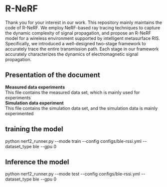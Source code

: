# R-NeRF
Thank you for your interest in our work. This repository mainly maintains the code of R-NeRF. We employ NeRF-based ray tracing techniques to capture the dynamic complexity of signal propagation, and propose an R-NeRF model for a wireless environment supported by intelligent metasurface RIS. Specifically, we introduced a well-designed two-stage framework to accurately trace the entire transmission path. Each stage in our framework accurately characterizes the dynamics of electromagnetic signal propagation.<br>
## Presentation of the document<br>
**Measured data experiments** <br>
This file contains the measured data set, which is mainly used for experiments<br>
**Simulation data experiment** <br>
This file contains the simulation data set, and the simulation data is mainly experimented<br>

## training the model<br>
python nerf2_runner.py --mode train --config configs/ble-rssi.yml --dataset_type ble --gpu 0 <br>
## Inference the model<br>
python nerf2_runner.py --mode test --config configs/ble-rssi.yml --dataset_type ble --gpu 0<br>
